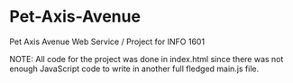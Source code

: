 # Pet-Axis-Avenue
Pet Axis Avenue Web Service / Project for INFO 1601

NOTE:
All code for the project was done in index.html since there was not enough JavaScript code to write in another full fledged main.js file.
